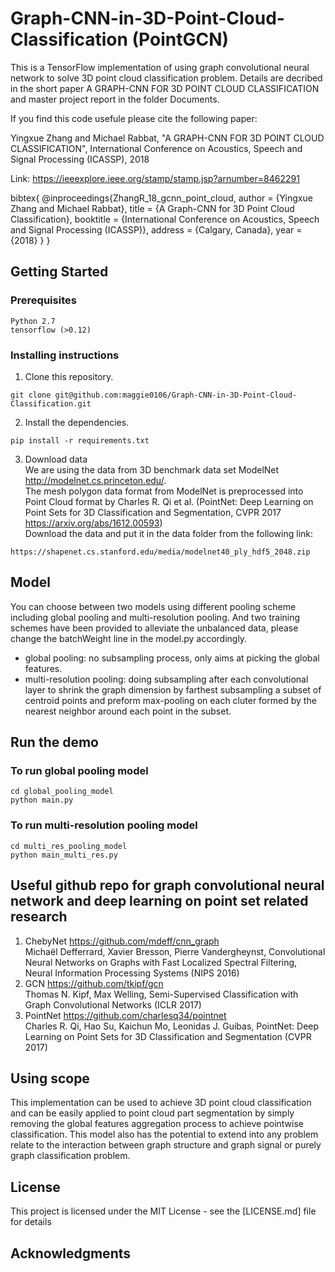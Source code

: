 # Graph-CNN-in-3D-Point-Cloud-Classification (PointGCN)

This is a TensorFlow implementation of using graph convolutional neural network to solve 3D point cloud classification problem. Details are decribed in the short paper A GRAPH-CNN FOR 3D POINT CLOUD CLASSIFICATION and master project report in the folder Documents.

If you find this code usefule please cite the following paper: 

Yingxue Zhang and Michael Rabbat, "A GRAPH-CNN FOR 3D POINT CLOUD CLASSIFICATION", International Conference on Acoustics, Speech and Signal Processing (ICASSP), 2018

Link: https://ieeexplore.ieee.org/stamp/stamp.jsp?arnumber=8462291

bibtex{
@inproceedings{ZhangR_18_gcnn_point_cloud,
  author    = {Yingxue Zhang and
               Michael Rabbat},
  title     = {A Graph-CNN for 3D Point Cloud Classification},
  booktitle = {International Conference on Acoustics, Speech and Signal
               Processing (ICASSP)},
address = {Calgary, Canada},
  year      = {2018}
}
}

## Getting Started
### Prerequisites
```
Python 2.7
tensorflow (>0.12)
```
### Installing instructions

1. Clone this repository.

```
git clone git@github.com:maggie0106/Graph-CNN-in-3D-Point-Cloud-Classification.git
```
2. Install the dependencies.

```
pip install -r requirements.txt
```
3. Download data       
We are using the data from 3D benchmark data set ModelNet http://modelnet.cs.princeton.edu/.     
The mesh polygon data format from ModelNet is preprocessed into Point Cloud format by  Charles R. Qi et al. (PointNet: Deep Learning on Point Sets for 3D Classification and Segmentation, CVPR 2017 https://arxiv.org/abs/1612.00593)   
Download the data and put it in the data folder from the following link: 
```
https://shapenet.cs.stanford.edu/media/modelnet40_ply_hdf5_2048.zip 
```
## Model
You can choose between two models using different pooling scheme including global pooling and multi-resolution pooling. And two training schemes have been provided to alleviate the unbalanced data, please change the batchWeight line in the model.py accordingly. 
* global pooling: no subsampling process, only aims at picking the global features.
* multi-resolution pooling: doing subsampling after each convolutional layer to shrink the graph dimension by farthest subsampling a subset of centroid points and preform max-pooling on each cluter formed by the nearest neighbor around each point in the subset.

## Run the demo
### To run global pooling model
```
cd global_pooling_model
python main.py
```
### To run multi-resolution pooling model
```
cd multi_res_pooling_model	
python main_multi_res.py	
```
## Useful github repo for graph convolutional neural network and deep learning on point set related research
1. ChebyNet https://github.com/mdeff/cnn_graph     
Michaël Defferrard, Xavier Bresson, Pierre Vandergheynst, Convolutional Neural Networks on Graphs with Fast Localized Spectral Filtering, Neural Information Processing Systems (NIPS 2016)
2. GCN https://github.com/tkipf/gcn       
Thomas N. Kipf, Max Welling, Semi-Supervised Classification with Graph Convolutional Networks (ICLR 2017)
3. PointNet https://github.com/charlesq34/pointnet    
Charles R. Qi, Hao Su, Kaichun Mo, Leonidas J. Guibas, PointNet: Deep Learning on Point Sets for 3D Classification and Segmentation (CVPR 2017)
## Using scope
This implementation can be used to achieve 3D point cloud classification and can be easily applied to point cloud part segmentation by simply removing the global features aggregation process to achieve pointwise classification. This model also has the potential to extend into any problem relate to the interaction between graph structure and graph signal or purely graph classification problem.
## License
This project is licensed under the MIT License - see the [LICENSE.md] file for details
## Acknowledgments

